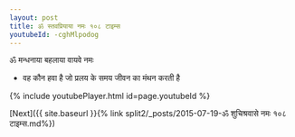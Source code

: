 ```yaml
---
layout: post
title: ॐ स्तवप्रियाया नमः १०८ टाइम्स
youtubeId: -cghMlpodog
---
```

 
 
 ॐ मन्धनाया बहलाया वायवे नमः  
 
 -  वह कौन हवा है जो प्रलय के समय जीवन का मंथन करती है 
 
  
 
  
 
 
 
 
 
 


{% include youtubePlayer.html id=page.youtubeId %}
 
[Next]({{ site.baseurl }}{% link  split2/_posts/2015-07-19-ॐ शुचिश्रवासे नमः १०८ टाइम्स.md%})
 
